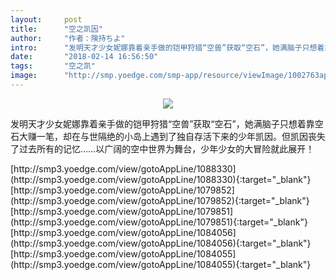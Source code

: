 ```yaml
---
layout:     post
title:      "空之凯因"
author:     "作者：険持ちよ"
intro:      "发明天才少女妮娜靠着亲手做的铠甲狩猎“空兽”获取“空石”，她满脑子只想着靠空石大赚一笔，却在与世隔绝的小岛上遇到了独自存活下来的少年凯因。但凯因丧失了过去所有的记忆……以广阔的空中世界为舞台，少年少女的大冒险就此展开！"
date:       "2018-02-14 16:56:50"
tags:       "空之凯"
image:      "http://smp.yoedge.com/smp-app/resource/viewImage/1002763appline.png"
---
```

<div style="text-align: center">
<p><img src="http://smp.yoedge.com/smp-app/resource/viewImage/1002763appline.png"/></p>
</div>
<p class="post-meta">
<span>发明天才少女妮娜靠着亲手做的铠甲狩猎“空兽”获取“空石”，她满脑子只想着靠空石大赚一笔，却在与世隔绝的小岛上遇到了独自存活下来的少年凯因。但凯因丧失了过去所有的记忆……以广阔的空中世界为舞台，少年少女的大冒险就此展开！</span>
</p>
[http://smp3.yoedge.com/view/gotoAppLine/1088330](http://smp3.yoedge.com/view/gotoAppLine/1088330){:target="_blank"}
[http://smp3.yoedge.com/view/gotoAppLine/1079852](http://smp3.yoedge.com/view/gotoAppLine/1079852){:target="_blank"}
[http://smp3.yoedge.com/view/gotoAppLine/1079851](http://smp3.yoedge.com/view/gotoAppLine/1079851){:target="_blank"}
[http://smp3.yoedge.com/view/gotoAppLine/1084056](http://smp3.yoedge.com/view/gotoAppLine/1084056){:target="_blank"}
[http://smp3.yoedge.com/view/gotoAppLine/1084055](http://smp3.yoedge.com/view/gotoAppLine/1084055){:target="_blank"}


